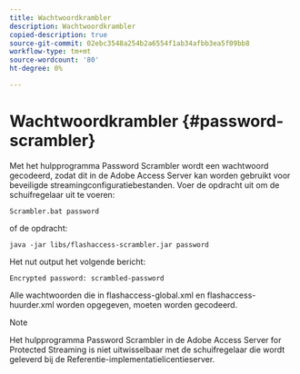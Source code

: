 ```yaml
---
title: Wachtwoordkrambler
description: Wachtwoordkrambler
copied-description: true
source-git-commit: 02ebc3548a254b2a6554f1ab34afbb3ea5f09bb8
workflow-type: tm+mt
source-wordcount: '80'
ht-degree: 0%

---
```


# Wachtwoordkrambler {#password-scrambler}

Met het hulpprogramma Password Scrambler wordt een wachtwoord gecodeerd, zodat dit in de Adobe Access Server kan worden gebruikt voor beveiligde streamingconfiguratiebestanden. Voer de opdracht uit om de schuifregelaar uit te voeren:

```
Scrambler.bat password 
```

of de opdracht:

```
java -jar libs/flashaccess-scrambler.jar password  
```

Het nut output het volgende bericht:

```
Encrypted password: scrambled-password 
```

Alle wachtwoorden die in flashaccess-global.xml en flashaccess-huurder.xml worden opgegeven, moeten worden gecodeerd.

>[!NOTE]
>
>Het hulpprogramma Password Scrambler in de Adobe Access Server for Protected Streaming is niet uitwisselbaar met de schuifregelaar die wordt geleverd bij de Referentie-implementatielicentieserver.
